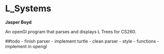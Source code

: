 L_Systems
=========

__Jasper Boyd__ 

An openGl program that parses and displays L Trees for CS260.

##todo 
    - finish parser
        - implement turtle
    - clean parser
        - style
        - functions
    - implement in opengl
